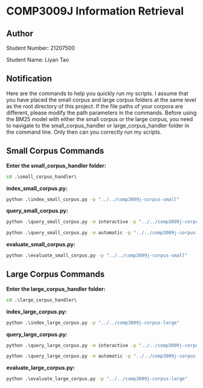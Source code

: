 # COMP3009J Information Retrieval

## Author
Student Number: 21207500

Student Name: Liyan Tao

## Notification
Here are the commands to help you quickly run my scripts.
I assume that you have placed the small corpus and large corpus folders at the same level as the root directory of this project. If the file paths of your corpora are different, please modify the path parameters in the commands.
Before using the BM25 model with either the small corpus or the large corpus, you need to navigate to the small_corpus_handler or large_corpus_handler folder in the command line. Only then can you correctly run my scripts.
## Small Corpus Commands

**Enter the small_corpus_handler folder:**

```cmd
cd .\small_corpus_handler\
```

**index_small_corpus.py:**

```cmd
python .\index_small_corpus.py -p "../../comp3009j-corpus-small"
```

**query_small_corpus.py:**

```cmd
python .\query_small_corpus.py -m interactive -p "../../comp3009j-corpus-small"
```

```cmd
python .\query_small_corpus.py -m automatic -p "../../comp3009j-corpus-small"
```

**evaluate_small_corpus.py:**

```cmd
python .\evaluate_small_corpus.py -p "../../comp3009j-corpus-small"
```


## Large Corpus Commands

**Enter the large_corpus_handler folder:**

```cmd
cd .\large_corpus_handler\
```

**index_large_corpus.py:**

```cmd
python .\index_large_corpus.py -p "../../comp3009j-corpus-large"
```

**query_large_corpus.py:**

```cmd
python .\query_large_corpus.py -m interactive -p "../../comp3009j-corpus-large"
```

```cmd
python .\query_large_corpus.py -m automatic -p "../../comp3009j-corpus-large"
```

**evaluate_large_corpus.py:**

```cmd
python .\evaluate_large_corpus.py -p "../../comp3009j-corpus-large"
```
